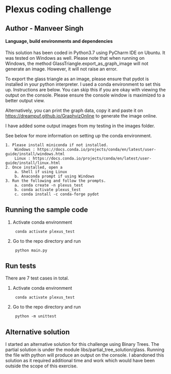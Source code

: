 # Plexus coding challenge
## Author - Manveer Singh


#### Language, build environments and dependencies

This solution has been coded in Python3.7 using PyCharm IDE on Ubuntu. It was tested on Windows as well.
Please note that when running on Windows, the method GlassTriangle.export_as_graph_image will not generate
an image. However, it will not raise an error.

To export the glass triangle as an image, please ensure that pydot is installed in your python interpreter. 
I used a conda environment to set this up. Instructions are below. You can skip this if you are okay with
viewing the output on the console. Please ensure the console window is maximized to a better output view.

Alternatively, you can print the graph data, copy it and paste it on https://dreampuf.github.io/GraphvizOnline
to generate the image online.

I have added some output images from my testing in the images folder.

See below for more information on setting up the conda environment.
    
    1. Please install miniconda if not installed.
        Windows : https://docs.conda.io/projects/conda/en/latest/user-guide/install/windows.html
        Linux : https://docs.conda.io/projects/conda/en/latest/user-guide/install/linux.html
    2. Once installed, open a 
        a. Shell if using Linux
        b. Anaconda prompt if using Windows
    3. Run the following and follow the prompts.
        a. conda create -n plexus_test
        b. conda activate plexus_test
        c. conda install -c conda-forge pydot

## Running the sample code

1. Activate conda environment
        
        conda activate plexus_test
        
2. Go to the repo directory and run

        python main.py
        
## Run tests

There are 7 test cases in total.
1. Activate conda environment
        
        conda activate plexus_test

2. Go to the repo directory and run

        python -m unittest
        
## Alternative solution

I started an alternative solution for this challenge using Binary Trees. The partial solution is under the module
libs/partial_tree_solution/glass. Running the file with python will produce an output on the console.
I abandoned this solution as it required additional time and work which would have been outside the scope of
this exercise.  
